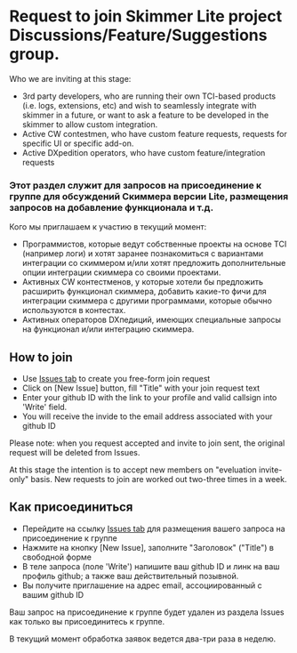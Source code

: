 # Request to join Skimmer Lite project Discussions/Feature/Suggestions group.


Who we are inviting at this stage:
- 3rd party developers, who are running their own TCI-based products (i.e. logs, extensions, etc) and wish to seamlessly integrate with skimmer in a future, or want to ask a feature to be developed in the skimmer to allow custom integration.
- Active CW contestmen, who have custom feature requests, requests for specific UI or specific add-on.
- Active DXpedition operators,  who have custom feature/integration requests

### Этот раздел служит для запросов на присоединение к группе для обсуждений Скиммера версии Lite, размещения запросов на добавление функционала и т.д. 
Кого мы приглашаем к участию в текущий момент:
- Программистов, которые ведут собственные проекты на основе TCI (например логи) и хотят заранее познакомиться с вариантами интеграции со скиммером и/или хотят предложить дополнительные опции интеграции скиммера со своими проектами.
- Активных CW контестменов, у которые хотели бы предложить расширить функционал скиммера, добавить какие-то фичи для интеграции скиммера с другими программами, которые обычно используются в контестах.
- Активных операторов DXпедиций, имеющих специальные запросы на функционал и/или интеграцию скиммера. 


## How to join
- Use <a href=https://github.com/SkimmerDev/AddMe/issues>Issues tab</a> to create you free-form join request  
- Click on [New Issue] button, fill "Title" with your join request text
- Enter your github ID with the link to your profile and valid callsign into 'Write' field.
- You will receive the invide to the email address associated with your github ID


Please note: when you request accepted and invite to join sent, the original request will be deleted from Issues.

At this stage the intention is to accept new members on "eveluation invite-only" basis. New requests to join are worked out two-three times in a week.


## Как присоединиться
- Перейдите на ссылку <a href=https://github.com/SkimmerDev/AddMe/issues>Issues tab</a> для размещения вашего запроса на присоединение к группе  
- Нажмите на кнопку [New Issue], заполните "Заголовок" ("Title") в свободной форме
- В теле запроса (поле 'Write') напишите ваш github ID и линк на ваш профиль github; а также ваш действительный позывной.
- Вы получите приглашение на адрес email, ассоциированный с вашим github ID

Ваш запрос на присоединение к группе будет удален из раздела Issues как только вы присоединитесь к группе.

В текущий момент обработка заявок ведется два-три раза в неделю.
